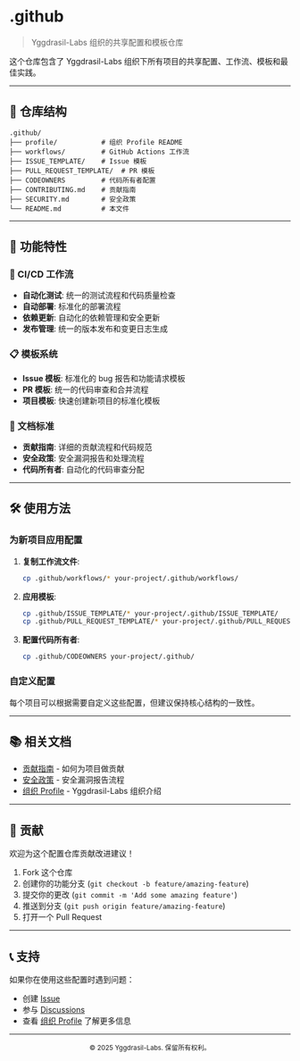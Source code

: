 # .github

> Yggdrasil-Labs 组织的共享配置和模板仓库

这个仓库包含了 Yggdrasil-Labs 组织下所有项目的共享配置、工作流、模板和最佳实践。

---

## 📁 仓库结构

```
.github/
├── profile/           # 组织 Profile README
├── workflows/         # GitHub Actions 工作流
├── ISSUE_TEMPLATE/    # Issue 模板
├── PULL_REQUEST_TEMPLATE/  # PR 模板
├── CODEOWNERS         # 代码所有者配置
├── CONTRIBUTING.md    # 贡献指南
├── SECURITY.md        # 安全政策
└── README.md          # 本文件
```

---

## 🚀 功能特性

### 🔄 CI/CD 工作流
- **自动化测试**: 统一的测试流程和代码质量检查
- **自动部署**: 标准化的部署流程
- **依赖更新**: 自动化的依赖管理和安全更新
- **发布管理**: 统一的版本发布和变更日志生成

### 📋 模板系统
- **Issue 模板**: 标准化的 bug 报告和功能请求模板
- **PR 模板**: 统一的代码审查和合并流程
- **项目模板**: 快速创建新项目的标准化模板

### 📖 文档标准
- **贡献指南**: 详细的贡献流程和代码规范
- **安全政策**: 安全漏洞报告和处理流程
- **代码所有者**: 自动化的代码审查分配

---

## 🛠️ 使用方法

### 为新项目应用配置

1. **复制工作流文件**:
   ```bash
   cp .github/workflows/* your-project/.github/workflows/
   ```

2. **应用模板**:
   ```bash
   cp .github/ISSUE_TEMPLATE/* your-project/.github/ISSUE_TEMPLATE/
   cp .github/PULL_REQUEST_TEMPLATE/* your-project/.github/PULL_REQUEST_TEMPLATE/
   ```

3. **配置代码所有者**:
   ```bash
   cp .github/CODEOWNERS your-project/.github/
   ```

### 自定义配置

每个项目可以根据需要自定义这些配置，但建议保持核心结构的一致性。

---

## 📚 相关文档

- [贡献指南](CONTRIBUTING.md) - 如何为项目做贡献
- [安全政策](SECURITY.md) - 安全漏洞报告流程
- [组织 Profile](profile/README.md) - Yggdrasil-Labs 组织介绍

---

## 🤝 贡献

欢迎为这个配置仓库贡献改进建议！

1. Fork 这个仓库
2. 创建你的功能分支 (`git checkout -b feature/amazing-feature`)
3. 提交你的更改 (`git commit -m 'Add some amazing feature'`)
4. 推送到分支 (`git push origin feature/amazing-feature`)
5. 打开一个 Pull Request

---

## 📞 支持

如果你在使用这些配置时遇到问题：

- 创建 [Issue](https://github.com/Yggdrasil-Labs/.github/issues)
- 参与 [Discussions](https://github.com/Yggdrasil-Labs/.github/discussions)
- 查看 [组织 Profile](profile/README.md) 了解更多信息

---

<div align="center">
  <sub>© 2025 Yggdrasil-Labs. 保留所有权利。</sub>
</div>